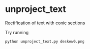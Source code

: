 # unproject_text
Rectification of text with conic sections

Try running

    python unproject_text.py deskew0.png
